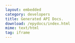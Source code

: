 ```yaml
---
layout: embedded
category: developers
title: Generated API Docs.
download: /epydocs/index.html
mime: text/html
tag: iframe
---
```

